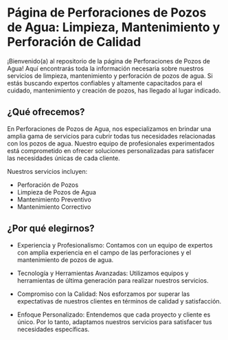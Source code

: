 # Página de Perforaciones de Pozos de Agua: Limpieza, Mantenimiento y Perforación de Calidad
¡Bienvenido(a) al repositorio de la página de Perforaciones de Pozos de Agua! Aquí encontrarás toda la información necesaria sobre nuestros servicios de limpieza, mantenimiento y perforación de pozos de agua. Si estás buscando expertos confiables y altamente capacitados para el cuidado, mantenimiento y creación de pozos, has llegado al lugar indicado.

## ¿Qué ofrecemos?
En Perforaciones de Pozos de Agua, nos especializamos en brindar una amplia gama de servicios para cubrir todas tus necesidades relacionadas con los pozos de agua. Nuestro equipo de profesionales experimentados está comprometido en ofrecer soluciones personalizadas para satisfacer las necesidades únicas de cada cliente.

Nuestros servicios incluyen:

- Perforación de Pozos
- Limpieza de Pozos de Agua
- Mantenimiento Preventivo
- Mantenimiento Correctivo

## ¿Por qué elegirnos?
- Experiencia y Profesionalismo: Contamos con un equipo de expertos con amplia experiencia en el campo de las perforaciones y el mantenimiento de pozos de agua.

- Tecnología y Herramientas Avanzadas: Utilizamos equipos y herramientas de última generación para realizar nuestros servicios.

- Compromiso con la Calidad: Nos esforzamos por superar las expectativas de nuestros clientes en términos de calidad y satisfacción. 

- Enfoque Personalizado: Entendemos que cada proyecto y cliente es único. Por lo tanto, adaptamos nuestros servicios para satisfacer tus necesidades específicas.

